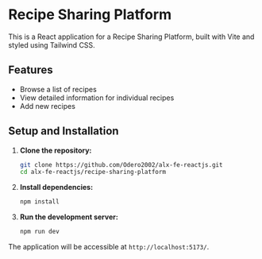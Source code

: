 # Recipe Sharing Platform

This is a React application for a Recipe Sharing Platform, built with Vite and styled using Tailwind CSS.

## Features

- Browse a list of recipes
- View detailed information for individual recipes
- Add new recipes

## Setup and Installation

1.  **Clone the repository:**
    ```bash
    git clone https://github.com/Odero2002/alx-fe-reactjs.git
    cd alx-fe-reactjs/recipe-sharing-platform
    ```
2.  **Install dependencies:**
    ```bash
    npm install
    ```
3.  **Run the development server:**
    ```bash
    npm run dev
    ```

The application will be accessible at `http://localhost:5173/`.
